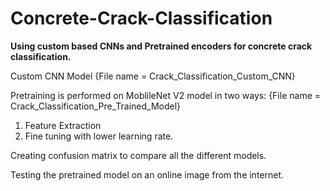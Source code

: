 # Concrete-Crack-Classification

**Using custom based CNNs and Pretrained encoders for concrete crack classification.**

Custom CNN Model   {File name = Crack_Classification_Custom_CNN}

Pretraining is performed on MoblileNet V2 model in two ways:  {File name = Crack_Classification_Pre_Trained_Model}

  1. Feature Extraction 
  2. Fine tuning with lower learning rate.

Creating confusion matrix to compare all the different models.

Testing the pretrained model on an online image from the internet.
